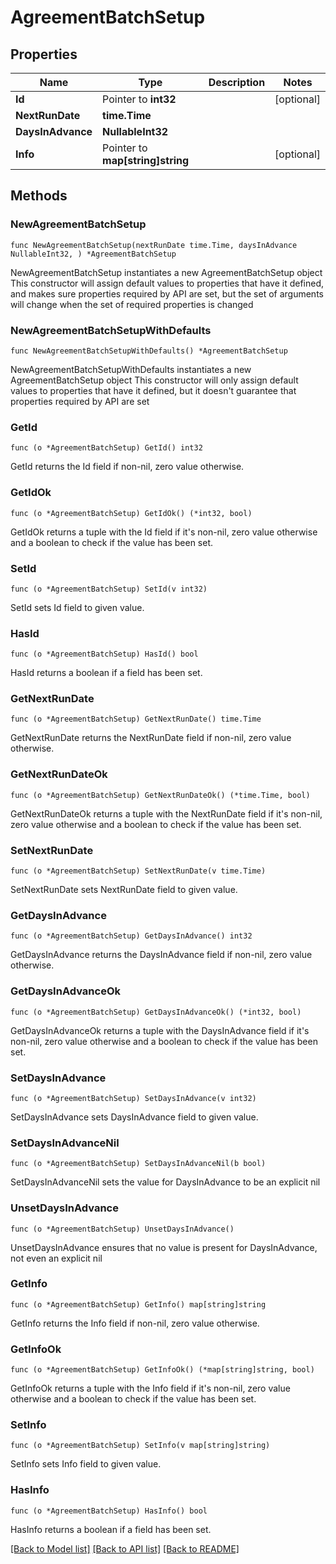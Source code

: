 # AgreementBatchSetup

## Properties

Name | Type | Description | Notes
------------ | ------------- | ------------- | -------------
**Id** | Pointer to **int32** |  | [optional] 
**NextRunDate** | **time.Time** |  | 
**DaysInAdvance** | **NullableInt32** |  | 
**Info** | Pointer to **map[string]string** |  | [optional] 

## Methods

### NewAgreementBatchSetup

`func NewAgreementBatchSetup(nextRunDate time.Time, daysInAdvance NullableInt32, ) *AgreementBatchSetup`

NewAgreementBatchSetup instantiates a new AgreementBatchSetup object
This constructor will assign default values to properties that have it defined,
and makes sure properties required by API are set, but the set of arguments
will change when the set of required properties is changed

### NewAgreementBatchSetupWithDefaults

`func NewAgreementBatchSetupWithDefaults() *AgreementBatchSetup`

NewAgreementBatchSetupWithDefaults instantiates a new AgreementBatchSetup object
This constructor will only assign default values to properties that have it defined,
but it doesn't guarantee that properties required by API are set

### GetId

`func (o *AgreementBatchSetup) GetId() int32`

GetId returns the Id field if non-nil, zero value otherwise.

### GetIdOk

`func (o *AgreementBatchSetup) GetIdOk() (*int32, bool)`

GetIdOk returns a tuple with the Id field if it's non-nil, zero value otherwise
and a boolean to check if the value has been set.

### SetId

`func (o *AgreementBatchSetup) SetId(v int32)`

SetId sets Id field to given value.

### HasId

`func (o *AgreementBatchSetup) HasId() bool`

HasId returns a boolean if a field has been set.

### GetNextRunDate

`func (o *AgreementBatchSetup) GetNextRunDate() time.Time`

GetNextRunDate returns the NextRunDate field if non-nil, zero value otherwise.

### GetNextRunDateOk

`func (o *AgreementBatchSetup) GetNextRunDateOk() (*time.Time, bool)`

GetNextRunDateOk returns a tuple with the NextRunDate field if it's non-nil, zero value otherwise
and a boolean to check if the value has been set.

### SetNextRunDate

`func (o *AgreementBatchSetup) SetNextRunDate(v time.Time)`

SetNextRunDate sets NextRunDate field to given value.


### GetDaysInAdvance

`func (o *AgreementBatchSetup) GetDaysInAdvance() int32`

GetDaysInAdvance returns the DaysInAdvance field if non-nil, zero value otherwise.

### GetDaysInAdvanceOk

`func (o *AgreementBatchSetup) GetDaysInAdvanceOk() (*int32, bool)`

GetDaysInAdvanceOk returns a tuple with the DaysInAdvance field if it's non-nil, zero value otherwise
and a boolean to check if the value has been set.

### SetDaysInAdvance

`func (o *AgreementBatchSetup) SetDaysInAdvance(v int32)`

SetDaysInAdvance sets DaysInAdvance field to given value.


### SetDaysInAdvanceNil

`func (o *AgreementBatchSetup) SetDaysInAdvanceNil(b bool)`

 SetDaysInAdvanceNil sets the value for DaysInAdvance to be an explicit nil

### UnsetDaysInAdvance
`func (o *AgreementBatchSetup) UnsetDaysInAdvance()`

UnsetDaysInAdvance ensures that no value is present for DaysInAdvance, not even an explicit nil
### GetInfo

`func (o *AgreementBatchSetup) GetInfo() map[string]string`

GetInfo returns the Info field if non-nil, zero value otherwise.

### GetInfoOk

`func (o *AgreementBatchSetup) GetInfoOk() (*map[string]string, bool)`

GetInfoOk returns a tuple with the Info field if it's non-nil, zero value otherwise
and a boolean to check if the value has been set.

### SetInfo

`func (o *AgreementBatchSetup) SetInfo(v map[string]string)`

SetInfo sets Info field to given value.

### HasInfo

`func (o *AgreementBatchSetup) HasInfo() bool`

HasInfo returns a boolean if a field has been set.


[[Back to Model list]](../README.md#documentation-for-models) [[Back to API list]](../README.md#documentation-for-api-endpoints) [[Back to README]](../README.md)


